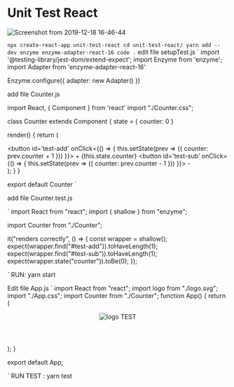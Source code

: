 # Unit Test React

![Screenshot from 2019-12-18 16-46-44](https://user-images.githubusercontent.com/42707869/71075907-6ececd80-21b7-11ea-8b84-7056148b87e3.png)

``
npx create-react-app unit-test-react
cd unit-test-react/
yarn add --dev enzyme enzyme-adapter-react-16
code .
``
edit file setupTest.js
`
import '@testing-library/jest-dom/extend-expect';
import Enzyme from 'enzyme';
import Adapter from 'enzyme-adapter-react-16'

Enzyme.configure({ adapter: new Adapter() })

add file Counter.js

import React, { Component } from 'react'
import "./Counter.css";

class Counter extends Component {
  state = { counter: 0 }

  render() {
    return (
      <div>
        <button id='test-add' onClick={() => {
          this.setState(prev => ({ counter: prev.counter + 1 }))
        }}>
          +
        </button>
          {this.state.counter} 
        <button id='test-sub' onClick={() => {
          this.setState(prev => ({ counter: prev.counter - 1 }))
        }}>
          -
        </button>
      </div>
    );
  }
}

export default Counter
`


add file Counter.test.js

`
import React from "react";
import { shallow } from "enzyme";

import Counter from "./Counter";

it("renders correctly", () => {
  const wrapper = shallow(<Counter />);
  expect(wrapper.find("#test-add")).toHaveLength(1);
  expect(wrapper.find("#test-sub")).toHaveLength(1);
  expect(wrapper.state("counter")).toBe(0);
});


`
RUN: yarn start


Edit file App.js
`
import React from "react";
import logo from "./logo.svg";
import "./App.css";
import Counter from "./Counter";
function App() {
  return (
    <div className="App">
      <header className="App-header">
        <img src={logo} className="App-logo" alt="logo" />
        TEST
        <Counter />
      </header>
    </div>
  );
}

export default App;

`
RUN TEST : yarn test


